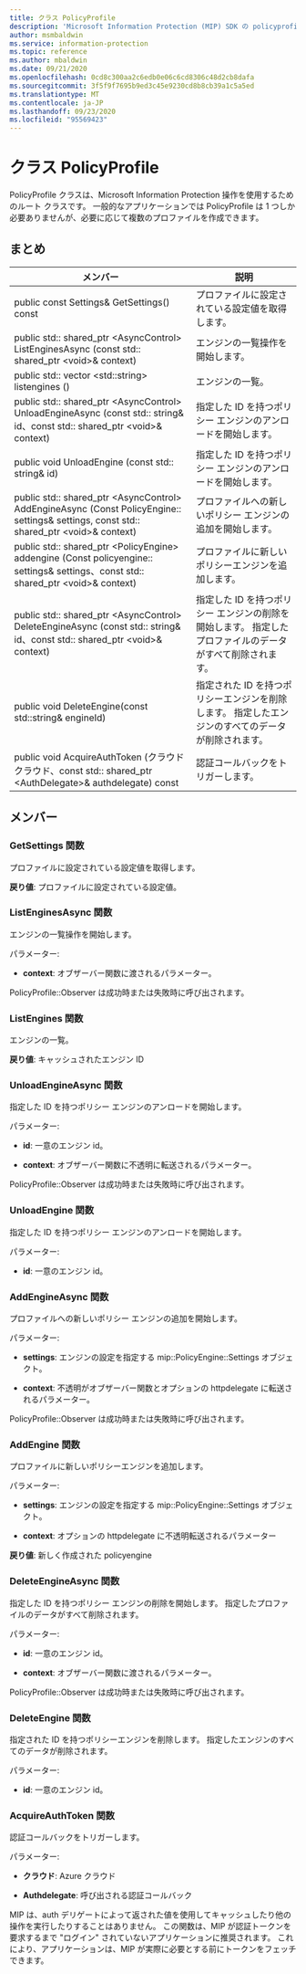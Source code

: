 ```yaml
---
title: クラス PolicyProfile
description: 'Microsoft Information Protection (MIP) SDK の policyprofile:: undefined クラスを文書にします。'
author: msmbaldwin
ms.service: information-protection
ms.topic: reference
ms.author: mbaldwin
ms.date: 09/21/2020
ms.openlocfilehash: 0cd8c300aa2c6edb0e06c6cd8306c48d2cb8dafa
ms.sourcegitcommit: 3f5f9f7695b9ed3c45e9230cd8b8cb39a1c5a5ed
ms.translationtype: MT
ms.contentlocale: ja-JP
ms.lasthandoff: 09/23/2020
ms.locfileid: "95569423"
---
```

# <a name="class-policyprofile"></a>クラス PolicyProfile 
PolicyProfile クラスは、Microsoft Information Protection 操作を使用するためのルート クラスです。 一般的なアプリケーションでは PolicyProfile は 1 つしか必要ありませんが、必要に応じて複数のプロファイルを作成できます。
  
## <a name="summary"></a>まとめ
 メンバー                        | 説明                                
--------------------------------|---------------------------------------------
public const Settings& GetSettings() const  |  プロファイルに設定されている設定値を取得します。
public std:: shared_ptr \<AsyncControl\> ListEnginesAsync (const std:: shared_ptr \<void\>& context)  |  エンジンの一覧操作を開始します。
public std:: vector \<std::string\> listengines ()  |  エンジンの一覧。
public std:: shared_ptr \<AsyncControl\> UnloadEngineAsync (const std:: string& id、const std:: shared_ptr \<void\>& context)  |  指定した ID を持つポリシー エンジンのアンロードを開始します。
public void UnloadEngine (const std:: string& id)  |  指定した ID を持つポリシー エンジンのアンロードを開始します。
public std:: shared_ptr \<AsyncControl\> AddEngineAsync (Const PolicyEngine:: settings& settings, const std:: shared_ptr \<void\>& context)  |  プロファイルへの新しいポリシー エンジンの追加を開始します。
public std:: shared_ptr \<PolicyEngine\> addengine (Const policyengine:: settings& settings、const std:: shared_ptr \<void\>& context)  |  プロファイルに新しいポリシーエンジンを追加します。
public std:: shared_ptr \<AsyncControl\> DeleteEngineAsync (const std:: string& id、const std:: shared_ptr \<void\>& context)  |  指定した ID を持つポリシー エンジンの削除を開始します。 指定したプロファイルのデータがすべて削除されます。
public void DeleteEngine(const std::string& engineId)  |  指定された ID を持つポリシーエンジンを削除します。 指定したエンジンのすべてのデータが削除されます。
public void AcquireAuthToken (クラウドクラウド、const std:: shared_ptr \<AuthDelegate\>& authdelegate) const  |  認証コールバックをトリガーします。
  
## <a name="members"></a>メンバー
  
### <a name="getsettings-function"></a>GetSettings 関数
プロファイルに設定されている設定値を取得します。

  
**戻り値**: プロファイルに設定されている設定値。
  
### <a name="listenginesasync-function"></a>ListEnginesAsync 関数
エンジンの一覧操作を開始します。

パラメーター:  
* **context**: オブザーバー関数に渡されるパラメーター。 


PolicyProfile::Observer は成功時または失敗時に呼び出されます。
  
### <a name="listengines-function"></a>ListEngines 関数
エンジンの一覧。

  
**戻り値**: キャッシュされたエンジン ID
  
### <a name="unloadengineasync-function"></a>UnloadEngineAsync 関数
指定した ID を持つポリシー エンジンのアンロードを開始します。

パラメーター:  
* **id**: 一意のエンジン id。 


* **context**: オブザーバー関数に不透明に転送されるパラメーター。 


PolicyProfile::Observer は成功時または失敗時に呼び出されます。
  
### <a name="unloadengine-function"></a>UnloadEngine 関数
指定した ID を持つポリシー エンジンのアンロードを開始します。

パラメーター:  
* **id**: 一意のエンジン id。


  
### <a name="addengineasync-function"></a>AddEngineAsync 関数
プロファイルへの新しいポリシー エンジンの追加を開始します。

パラメーター:  
* **settings**: エンジンの設定を指定する mip::PolicyEngine::Settings オブジェクト。 


* **context**: 不透明がオブザーバー関数とオプションの httpdelegate に転送されるパラメーター。 


PolicyProfile::Observer は成功時または失敗時に呼び出されます。
  
### <a name="addengine-function"></a>AddEngine 関数
プロファイルに新しいポリシーエンジンを追加します。

パラメーター:  
* **settings**: エンジンの設定を指定する mip::PolicyEngine::Settings オブジェクト。 


* **context**: オプションの httpdelegate に不透明転送されるパラメーター



  
**戻り値**: 新しく作成された policyengine
  
### <a name="deleteengineasync-function"></a>DeleteEngineAsync 関数
指定した ID を持つポリシー エンジンの削除を開始します。 指定したプロファイルのデータがすべて削除されます。

パラメーター:  
* **id**: 一意のエンジン id。 


* **context**: オブザーバー関数に渡されるパラメーター。 


PolicyProfile::Observer は成功時または失敗時に呼び出されます。
  
### <a name="deleteengine-function"></a>DeleteEngine 関数
指定された ID を持つポリシーエンジンを削除します。 指定したエンジンのすべてのデータが削除されます。

パラメーター:  
* **id**: 一意のエンジン id。


  
### <a name="acquireauthtoken-function"></a>AcquireAuthToken 関数
認証コールバックをトリガーします。

パラメーター:  
* **クラウド**: Azure クラウド 


* **Authdelegate**: 呼び出される認証コールバック


MIP は、auth デリゲートによって返された値を使用してキャッシュしたり他の操作を実行したりすることはありません。 この関数は、MIP が認証トークンを要求するまで "ログイン" されていないアプリケーションに推奨されます。 これにより、アプリケーションは、MIP が実際に必要とする前にトークンをフェッチできます。
